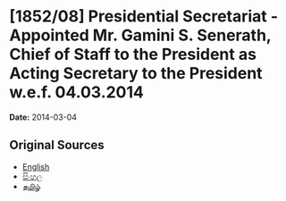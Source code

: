 # [1852/08] Presidential Secretariat - Appointed Mr. Gamini S. Senerath, Chief of Staff to the President as Acting Secretary to the President w.e.f. 04.03.2014

**Date:** 2014-03-04

## Original Sources

- [English](https://documents.gov.lk/view/extra-gazettes/2014/3/1852-08_E.pdf)
- [සිංහල](https://documents.gov.lk/view/extra-gazettes/2014/3/1852-08_S.pdf)
- [தமிழ்](https://documents.gov.lk/view/extra-gazettes/2014/3/1852-08_T.pdf)
